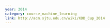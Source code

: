 ```yaml
---
year: 2014
category: course_machine_learning
link: http://acm.sjtu.edu.cn/wiki/KDD_Cup_2014
---
```


